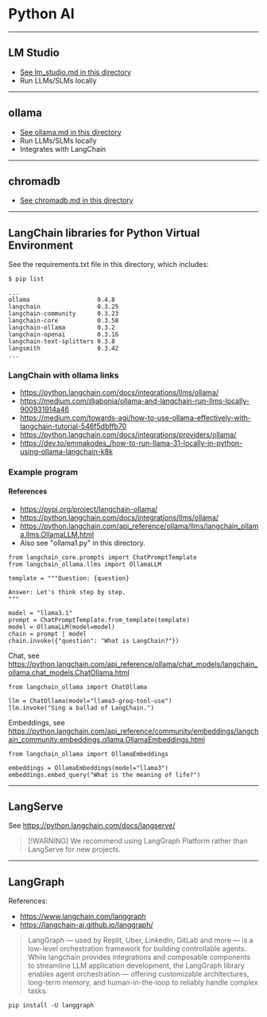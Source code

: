 # Python AI

---

## LM Studio

- [See lm_studio.md in this directory](docs/lm_studio.md)
- Run LLMs/SLMs locally

---

## ollama

- [See ollama.md in this directory](docs/ollama.md)
- Run LLMs/SLMs locally
- Integrates with LangChain

---

## chromadb

- [See chromadb.md in this directory](docs/chromadb.md)


---

## LangChain libraries for Python Virtual Environment

See the requirements.txt file in this directory, which includes:

```
$ pip list

...
ollama                   0.4.8
langchain                0.3.25
langchain-community      0.3.23
langchain-core           0.3.58
langchain-ollama         0.3.2
langchain-openai         0.3.16
langchain-text-splitters 0.3.8
langsmith                0.3.42
...
```

### LangChain with ollama links

- https://python.langchain.com/docs/integrations/llms/ollama/
- https://medium.com/@abonia/ollama-and-langchain-run-llms-locally-900931914a46
- https://medium.com/towards-agi/how-to-use-ollama-effectively-with-langchain-tutorial-546f5dbffb70
- https://python.langchain.com/docs/integrations/providers/ollama/
- https://dev.to/emmakodes_/how-to-run-llama-31-locally-in-python-using-ollama-langchain-k8k

### Example program

#### References

- https://pypi.org/project/langchain-ollama/
- https://python.langchain.com/docs/integrations/llms/ollama/
- https://python.langchain.com/api_reference/ollama/llms/langchain_ollama.llms.OllamaLLM.html
- Also see "ollama1.py" in this directory.

```
from langchain_core.prompts import ChatPromptTemplate
from langchain_ollama.llms import OllamaLLM

template = """Question: {question}

Answer: Let's think step by step.
"""

model = "llama3.1"
prompt = ChatPromptTemplate.from_template(template)
model = OllamaLLM(model=model)
chain = prompt | model
chain.invoke({"question": "What is LangChain?"})
```

Chat, see https://python.langchain.com/api_reference/ollama/chat_models/langchain_ollama.chat_models.ChatOllama.html

```
from langchain_ollama import ChatOllama

llm = ChatOllama(model="llama3-groq-tool-use")
llm.invoke("Sing a ballad of LangChain.")
```

Embeddings, see https://python.langchain.com/api_reference/community/embeddings/langchain_community.embeddings.ollama.OllamaEmbeddings.html

```
from langchain_ollama import OllamaEmbeddings

embeddings = OllamaEmbeddings(model="llama3")
embeddings.embed_query("What is the meaning of life?")
```

---

## LangServe

See https://python.langchain.com/docs/langserve/

> [!WARNING] We recommend using LangGraph Platform rather than LangServe for new projects.

---

## LangGraph

References:
- https://www.langchain.com/langgraph 
- https://langchain-ai.github.io/langgraph/

> LangGraph — used by Replit, Uber, LinkedIn, GitLab and more — is a low-level
> orchestration framework for building controllable agents. While langchain provides 
> integrations and composable components to streamline LLM application development, 
> the LangGraph library enables agent orchestration — offering customizable architectures, 
> long-term memory, and human-in-the-loop to reliably handle complex tasks.

```
pip install -U langgraph
```
